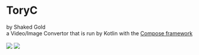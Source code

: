 # ToryC
by Shaked Gold <br>
a Video/Image Convertor that is run by Kotlin with the <a href="https://github.com/JetBrains/compose-jb">Compose framework</a><br>
<br>
<img src="https://img.shields.io/badge/java-16%2B-limegreen">
<img src="https://img.shields.io/github/downloads/ShakedGold/Tory-C/total">